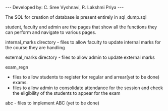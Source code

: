 --- Developed by: C. Sree Vyshnavi, R. Lakshmi Priya ---

The SQL for creation of database is present entirely in sql_dump.sql

student, faculty and admin are the pages that show all the functions they can perform and navigate to various pages.

internal_marks directory - files to allow faculty to update internal marks for the course they are handling

external_marks directory - files to allow admin to update external marks

exam_regn

- files to allow students to register for regular and arrear(yet to be done) exams.
- files to allow admin to consolidate attendance for the session and check the eligibility of the students to appear for the exam

abc - files to implement ABC (yet to be done)

